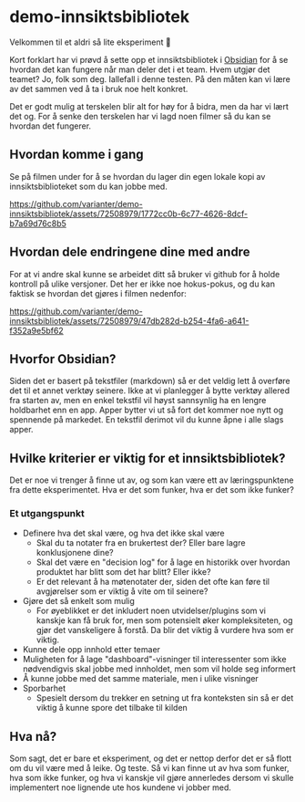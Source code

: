 # demo-innsiktsbibliotek

Velkommen til et aldri så lite eksperiment 👋

Kort forklart har vi prøvd å sette opp et innsiktsbibliotek i [Obsidian](https://obsidian.md/) for å se hvordan det kan fungere når man deler det i et team. Hvem utgjør det teamet? Jo, folk som deg. Iallefall i denne testen.
På den måten kan vi lære av det sammen ved å ta i bruk noe helt konkret.

Det er godt mulig at terskelen blir alt for høy for å bidra, men da har vi lært det og.
For å senke den terskelen har vi lagd noen filmer så du kan se hvordan det fungerer.

## Hvordan komme i gang

Se på filmen under for å se hvordan du lager din egen lokale kopi av innsiktsbiblioteket som du kan jobbe med.

https://github.com/varianter/demo-innsiktsbibliotek/assets/72508979/1772cc0b-6c77-4626-8dcf-b7a69d76c8b5

## Hvordan dele endringene dine med andre

For at vi andre skal kunne se arbeidet ditt så bruker vi github for å holde kontroll på ulike versjoner. Det her er ikke noe hokus-pokus, og du kan faktisk se hvordan det gjøres i filmen nedenfor:

https://github.com/varianter/demo-innsiktsbibliotek/assets/72508979/47db282d-b254-4fa6-a641-f352a9e5bf62

## Hvorfor Obsidian?

Siden det er basert på tekstfiler (markdown) så er det veldig lett å overføre det til et annet verktøy seinere.
Ikke at vi planlegger å bytte verktøy allered fra starten av, men en enkel tekstfil vil høyst sannsynlig ha en lengre holdbarhet enn en app.
Apper bytter vi ut så fort det kommer noe nytt og spennende på markedet. En tekstfil derimot vil du kunne åpne i alle slags apper.

## Hvilke kriterier er viktig for et innsiktsbibliotek?

Det er noe vi trenger å finne ut av, og som kan være ett av læringspunktene fra dette eksperimentet. Hva er det som funker, hva er det som ikke funker?

### Et utgangspunkt

- Definere hva det skal være, og hva det ikke skal være
  - Skal du ta notater fra en brukertest der? Eller bare lagre konklusjonene dine?
  - Skal det være en "decision log" for å lage en historikk over hvordan produktet har blitt som det har blitt? Eller ikke?
  - Er det relevant å ha møtenotater der, siden det ofte kan føre til avgjørelser som er viktig å vite om til seinere?
- Gjøre det så enkelt som mulig
  - For øyeblikket er det inkludert noen utvidelser/plugins som vi kanskje kan få bruk for, men som potensielt øker kompleksiteten, og gjør det vanskeligere å forstå. Da blir det viktig å vurdere hva som er viktig.
- Kunne dele opp innhold etter temaer
- Muligheten for å lage "dashboard"-visninger til interessenter som ikke nødvendigvis skal jobbe med innholdet, men som vil holde seg informert
- Å kunne jobbe med det samme materiale, men i ulike visninger
- Sporbarhet
  - Spesielt dersom du trekker en setning ut fra konteksten sin så er det viktig å kunne spore det tilbake til kilden

 ## Hva nå?

 Som sagt, det er bare et eksperiment, og det er nettop derfor det er så flott om du vil være med å leike. Og teste. Så vi kan finne ut av hva som funker, hva som ikke funker, og hva vi kanskje vil gjøre annerledes dersom vi skulle implementert noe lignende ute hos kundene vi jobber med.
 
